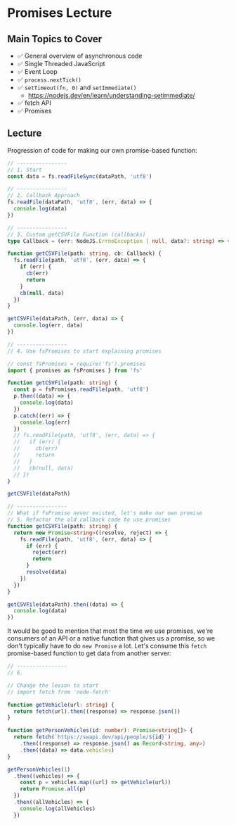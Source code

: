 # Promises Lecture

## Main Topics to Cover

- ✅ General overview of asynchronous code
- ✅ Single Threaded JavaScript
- ✅ Event Loop
- ✅ `process.nextTick()`
- ✅ `setTimeout(fn, 0)` and `setImmediate()`
  - https://nodejs.dev/en/learn/understanding-setimmediate/
- ✅ fetch API
- ✅ Promises

## Lecture

Progression of code for making our own promise-based function:

```ts
// ----------------
// 1. Start
const data = fs.readFileSync(dataPath, 'utf8')

// ----------------
// 2. Callback Approach
fs.readFile(dataPath, 'utf8', (err, data) => {
  console.log(data)
})

// ----------------
// 3. Custom getCSVFile Function (callbacks)
type Callback = (err: NodeJS.ErrnoException | null, data?: string) => void

function getCSVFile(path: string, cb: Callback) {
  fs.readFile(path, 'utf8', (err, data) => {
    if (err) {
      cb(err)
      return
    }
    cb(null, data)
  })
}

getCSVFile(dataPath, (err, data) => {
  console.log(err, data)
})

// ----------------
// 4. Use fsPromises to start explaining promises

// const fsPromises = require('fs').promises
import { promises as fsPromises } from 'fs'

function getCSVFile(path: string) {
  const p = fsPromises.readFile(path, 'utf8')
  p.then((data) => {
    console.log(data)
  })
  p.catch((err) => {
    console.log(err)
  })
  // fs.readFile(path, 'utf8', (err, data) => {
  //   if (err) {
  //     cb(err)
  //     return
  //   }
  //   cb(null, data)
  // })
}

getCSVFile(dataPath)

// ----------------
// What if fsPromise never existed, let's make our own promise
// 5. Refactor the old callback code to use promises
function getCSVFile(path: string) {
  return new Promise<string>((resolve, reject) => {
    fs.readFile(path, 'utf8', (err, data) => {
      if (err) {
        reject(err)
        return
      }
      resolve(data)
    })
  })
}

getCSVFile(dataPath).then((data) => {
  console.log(data)
})
```

It would be good to mention that most the time we use promises, we're consumers of an API or a native function that gives us a promise, so we don't typically have to do `new Promise` a lot. Let's consume this `fetch` promise-based function to get data from another server:

```ts
// ----------------
// 6.

// Change the lesson to start
// import fetch from 'node-fetch'

function getVehicle(url: string) {
  return fetch(url).then((response) => response.json())
}

function getPersonVehicles(id: number): Promise<string[]> {
  return fetch(`https://swapi.dev/api/people/${id}`)
    .then((response) => response.json() as Record<string, any>)
    .then((data) => data.vehicles)
}

getPersonVehicles(1)
  .then((vehicles) => {
    const p = vehicles.map((url) => getVehicle(url))
    return Promise.all(p)
  })
  .then((allVehicles) => {
    console.log(allVehicles)
  })
```
